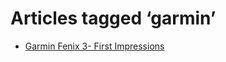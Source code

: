 # Articles tagged ‘garmin’

- [Garmin Fenix 3- First Impressions](../articles/20150321%20Garmin%20Fenix%203-%20First%20Impressions.md)
